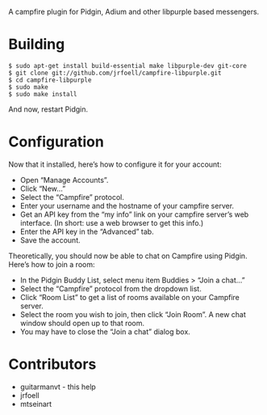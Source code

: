 A campfire plugin for Pidgin, Adium and other libpurple based messengers.

# Building
    $ sudo apt-get install build-essential make libpurple-dev git-core
    $ git clone git://github.com/jrfoell/campfire-libpurple.git
    $ cd campfire-libpurple
    $ sudo make
    $ sudo make install

And now, restart Pidgin.

# Configuration
Now that it installed, here’s how to configure it for your account:

 * Open “Manage Accounts”.
 * Click “New…”
 * Select the “Campfire” protocol.
 * Enter your username and the hostname of your campfire server.
 * Get an API key from the “my info” link on your campfire server’s web interface. (In short: use a web browser to get this info.)
 * Enter the API key in the “Advanced” tab.
 * Save the account.


Theoretically, you should now be able to chat on Campfire using Pidgin. Here’s how to join a room:

 * In the Pidgin Buddy List, select menu item Buddies > “Join a chat…”
 * Select the “Campfire” protocol from the dropdown list.
 * Click “Room List” to get a list of rooms available on your Campfire server.
 * Select the room you wish to join, then click “Join Room”. A new chat window should open up to that room.
 * You may have to close the “Join a chat” dialog box.

# Contributors
* guitarmanvt - this help
* jrfoell
* mtseinart

